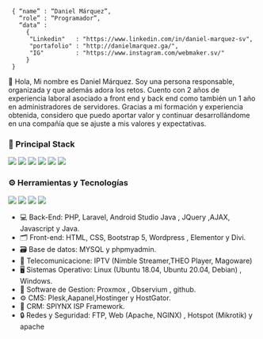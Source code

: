 ```shell
 { “name” : “Daniel Márquez”,
   “role” : “Programador”,
   “data” : 
     { 
      "Linkedin"   : "https://www.linkedin.com/in/daniel-marquez-sv", 
      "portafolio" : "http://danielmarquez.ga/",
      "IG"         : "https://www.instagram.com/webmaker.sv/"
     }
 }
```

👋 Hola, Mi nombre es Daniel Márquez. Soy una persona responsable, organizada y que además adora los retos. 
Cuento con 2 años de experiencia laboral asociado a front end y back end como también un 1 año en administradores de servidores.
Gracias a mi formación y experiencia obtenida, considero que puedo aportar valor y continuar desarrollándome en una
compañía que se ajuste a mis valores y expectativas.

<h3>
  🚀 Principal Stack
</h3> 

<p>
 <img src="https://img.shields.io/badge/PHP-546E8C?style=for-the-badge&logo=php&logoColor=white">
 <img src="https://img.shields.io/badge/Laravel%208-FF5733?style=for-the-badge&logo=laravel&logoColor=white">
 <img src="https://img.shields.io/badge/Java-000000?style=for-the-badge&logo=java&logoColor=white">
 <img src="https://img.shields.io/badge/Android-69A243?style=for-the-badge&logo=android&logoColor=white">
 <img src="https://img.shields.io/badge/Servidores-65CACF?style=for-the-badge&logo=ubuntu&logoColor=white">
 <img src="https://img.shields.io/badge/PHPMYADMIN-E1A344?style=for-the-badge&logo=phpmyadmin&logoColor=white">
</p>

<h3>
   ⚙️ Herramientas y Tecnologías
</h3>

<p>
  <img src="https://img.shields.io/badge/Git-F05032?style=for-the-badge&logo=git&logoColor=white">
  <img src="https://img.shields.io/badge/GitHub-100000?style=for-the-badge&logo=github&logoColor=white">
  <img src="https://img.shields.io/badge/Linux-FCC624?style=for-the-badge&logo=linux&logoColor=black">
  <img src="https://img.shields.io/badge/Postman-FF6C37?style=for-the-badge&logo=Postman&logoColor=white">
</p>

- 💻 Back-End: PHP, Laravel, Android Studio Java , JQuery ,AJAX, Javascript y Java.
- 🗂️ Front-end: HTML, CSS, Bootstrap 5, Wordpress , Elementor y Divi.
- 🗃️ Base de datos: MYSQL y phpmyadmin.
- 📡 Telecomunicacione: IPTV (Nimble Streamer,THEO Player, Magoware)
- 🖥️ Sistemas Operativo: Linux (Ubuntu 18.04, Ubuntu 20.04, Debian) , Windows.
- 💽 Software de Gestion: Proxmox , Observium , github.
- ⚙️ CMS: Plesk,Aapanel,Hostinger y HostGator.
- 💾 CRM: SPlYNX ISP Framework.
- 🔒 Redes y Seguridad: FTP, Web (Apache, NGINX) , Hotspot (Mikrotik) y apache

<!---
developer-marquez/developer-marquez is a ✨ special ✨ repository because its `README.md` (this file) appears on your GitHub profile.
You can click the Preview link to take a look at your changes.
--->
